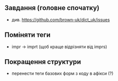 ## Завдання (головне спочатку)

* див. https://github.com/brown-uk/dict_uk/issues

## Поміняти теги

* impr -> imprt (щоб краще відрізняти від imprs)


## Покращення структури

* перенести теги базових форм з коду в афікси (?)

